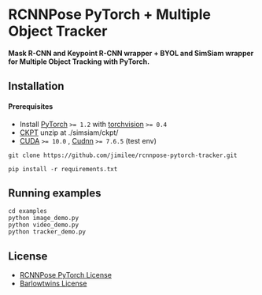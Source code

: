 
# RCNNPose PyTorch + Multiple Object Tracker
**Mask R-CNN and Keypoint R-CNN wrapper + BYOL and SimSiam wrapper for Multiple Object Tracking with PyTorch.**

## Installation
#### Prerequisites
* Install [PyTorch](https://pytorch.org/get-started/locally/) `>= 1.2` with [torchvision](https://pytorch.org/get-started/locally/) `>= 0.4`
* [CKPT](https://drive.google.com/file/d/1tYw3Ikdm24kJT9SJwnbbDCYsCMxgvC9l/view?usp=sharing) unzip at ./simsiam/ckpt/
* [CUDA](https://developer.nvidia.com/cuda-toolkit-archive) `>= 10.0` , [Cudnn](https://developer.nvidia.com/rdp/cudnn-download) `>= 7.6.5` (test env)


```
git clone https://github.com/jimilee/rcnnpose-pytorch-tracker.git
```

```
pip install -r requirements.txt
```


## Running examples
```
cd examples
python image_demo.py
python video_demo.py
python tracker_demo.py
```

## License
* [RCNNPose PyTorch License](https://github.com/prasunroy/rcnnpose-pytorch/blob/master/LICENSE)
* [Barlowtwins License](https://github.com/facebookresearch/barlowtwins/blob/main/LICENSE)
<br />
<br />
